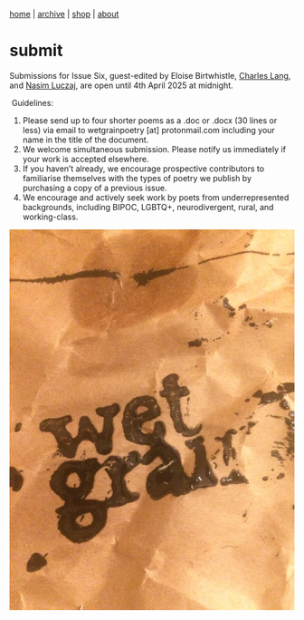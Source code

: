 [home](index.md) | [archive](archive.md) | [shop](shop.md)  |  [about](about.md)

# submit


Submissions for Issue Six, guest-edited by Eloise Birtwhistle, [Charles Lang](https://charleslangpoetry.wordpress.com/), and [Nasim Luczaj](https://nasimluczaj.com/), are open until 4th April 2025 at midnight.

​
Guidelines:

1. Please send up to four shorter poems as a .doc or .docx (30 lines or less) via email to wetgrainpoetry [at] protonmail.com including your name in the title of the document.
3. We welcome simultaneous submission. Please notify us immediately if your work is accepted elsewhere.
4. If you haven’t already, we encourage prospective contributors to familiarise themselves with the types of poetry we publish by purchasing a copy of a previous issue.
5. We encourage and actively seek work by poets from underrepresented backgrounds, including BIPOC, LGBTQ+, neurodivergent, rural, and working-class.

![Wet Grain Symbol](64476F79-6159-40AD-9A2E-5FAAC64F5E07.jpeg)

